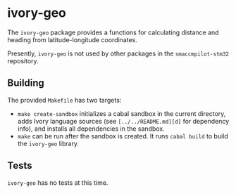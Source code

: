 # ivory-geo

The `ivory-geo` package provides a functions for calculating distance
and heading from latitude-longitude coordinates.

Presently, `ivory-geo` is not used by other packages in the `smaccmpilot-stm32`
repository.

## Building

The provided `Makefile` has two targets:

- `make create-sandbox` initializes a cabal sandbox in the current directory,
  adds Ivory language sources (see `[../../README.md][d]` for dependency info),
  and installs all dependencies in the sandbox.
- `make` can be run after the sandbox is created. It runs `cabal build` to build
  the `ivory-geo` library.

[d]: https://github.com/GaloisInc/smaccmpilot-stm32f4/blob/master/README.md

## Tests

`ivory-geo` has no tests at this time.

